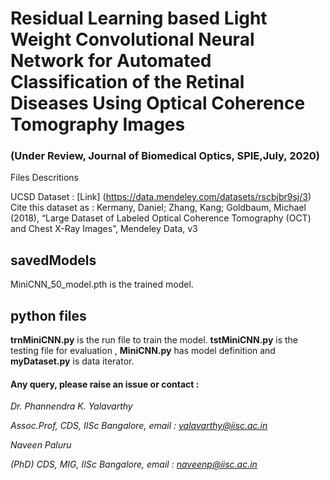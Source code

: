   # Residual Learning based Light Weight Convolutional Neural Network for Automated Classification of the Retinal Diseases Using Optical Coherence Tomography Images
  
  ### (Under Review, Journal of Biomedical Optics, SPIE,July, 2020)

Files Descritions

UCSD Dataset : [Link] (https://data.mendeley.com/datasets/rscbjbr9sj/3)
Cite this dataset as : 
Kermany, Daniel; Zhang, Kang; Goldbaum, Michael (2018), “Large Dataset of Labeled Optical Coherence Tomography (OCT) and Chest X-Ray Images”, Mendeley Data, v3

## savedModels

MiniCNN_50_model.pth is the trained model.

## python files

**trnMiniCNN.py** is the run file to train the model. **tstMiniCNN.py** is the testing file for evaluation , **MiniCNN.py** has model definition and **myDataset.py** is data iterator.


#### Any query, please raise an issue or contact :

*Dr. Phannendra  K. Yalavarthy* 

*Assoc.Prof, CDS, IISc Bangalore, email : yalavarthy@iisc.ac.in*

*Naveen Paluru*

*(PhD) CDS, MIG, IISc Bangalore,  email : naveenp@iisc.ac.in*

